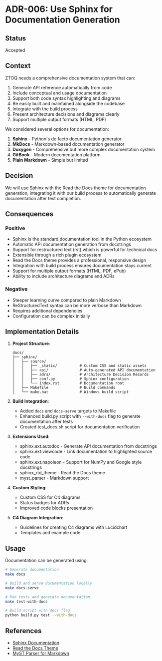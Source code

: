 # ADR-006: Use Sphinx for Documentation Generation

## Status

Accepted

## Context

ZTOQ needs a comprehensive documentation system that can:

1. Generate API reference automatically from code
2. Include conceptual and usage documentation
3. Support both code syntax highlighting and diagrams
4. Be easily built and maintained alongside the codebase
5. Integrate with the build process
6. Present architecture decisions and diagrams clearly
7. Support multiple output formats (HTML, PDF)

We considered several options for documentation:

1. **Sphinx** - Python's de facto documentation generator
2. **MkDocs** - Markdown-based documentation generator
3. **Doxygen** - Comprehensive but more complex documentation system
4. **GitBook** - Modern documentation platform
5. **Plain Markdown** - Simple but limited

## Decision

We will use Sphinx with the Read the Docs theme for documentation generation, integrating it with our build process to automatically generate documentation after test completion.

## Consequences

### Positive

- Sphinx is the standard documentation tool in the Python ecosystem
- Automatic API documentation generation from docstrings
- Support for restructured text (rst) which is powerful for technical docs
- Extensible through a rich plugin ecosystem
- Read the Docs theme provides a professional, responsive design
- Integration with build process ensures documentation stays current
- Support for multiple output formats (HTML, PDF, ePub)
- Ability to include architecture diagrams and ADRs

### Negative

- Steeper learning curve compared to plain Markdown
- ReStructuredText syntax can be more verbose than Markdown
- Requires additional dependencies
- Configuration can be complex initially

## Implementation Details

1. **Project Structure**:
   ```
   docs/
   ├── sphinx/
   │   ├── source/
   │   │   ├── _static/          # Custom CSS and static assets
   │   │   ├── api/              # Auto-generated API documentation
   │   │   ├── adrs/             # Architecture Decision Records
   │   │   ├── conf.py           # Sphinx configuration
   │   │   └── index.rst         # Documentation root
   │   ├── Makefile              # Build commands
   │   └── make.bat              # Windows build script
   ```

2. **Build Integration**:
   - Added `docs` and `docs-serve` targets to Makefile
   - Enhanced build.py script with `--with-docs` flag to generate documentation after tests
   - Created test_docs.sh script for documentation verification

3. **Extensions Used**:
   - sphinx.ext.autodoc - Generate API documentation from docstrings
   - sphinx.ext.viewcode - Link documentation to highlighted source code
   - sphinx.ext.napoleon - Support for NumPy and Google style docstrings
   - sphinx_rtd_theme - Read the Docs theme
   - myst_parser - Markdown support

4. **Custom Styling**:
   - Custom CSS for C4 diagrams
   - Status badges for ADRs
   - Improved code blocks presentation

5. **C4 Diagram Integration**:
   - Guidelines for creating C4 diagrams with Lucidchart
   - Templates and example code

## Usage

Documentation can be generated using:

```bash
# Generate documentation
make docs

# Build and serve documentation locally
make docs-serve

# Run tests and generate documentation
make test-with-docs

# Build script with docs flag
python build.py test --with-docs
```

## References

- [Sphinx Documentation](https://www.sphinx-doc.org/)
- [Read the Docs Theme](https://sphinx-rtd-theme.readthedocs.io/)
- [MyST Parser for Markdown](https://myst-parser.readthedocs.io/)